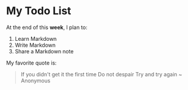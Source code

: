 My Todo List
============
 
At the end of this **week**, I plan to:
 
1. Learn Markdown
2. Write Markdown
3. Share a Markdown note
 
My favorite quote is:
> If you didn't get it the first time
> Do not despair
> Try and try again
> ~ Anonymous  